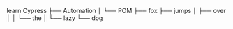 learn Cypress
├── Automation
│   └── POM
├── fox
├── jumps
│   ├── over
│   │   └── the
│   └── lazy
└── dog